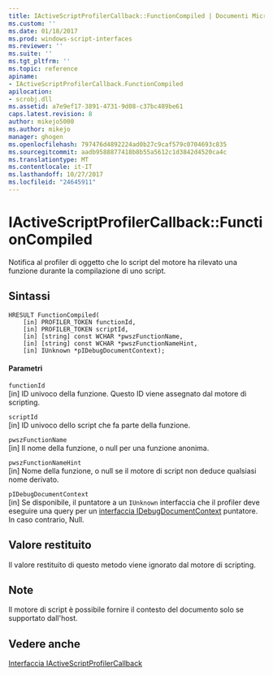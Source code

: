 ```yaml
---
title: IActiveScriptProfilerCallback::FunctionCompiled | Documenti Microsoft
ms.custom: ''
ms.date: 01/18/2017
ms.prod: windows-script-interfaces
ms.reviewer: ''
ms.suite: ''
ms.tgt_pltfrm: ''
ms.topic: reference
apiname:
- IActiveScriptProfilerCallback.FunctionCompiled
apilocation:
- scrobj.dll
ms.assetid: a7e9ef17-3891-4731-9d08-c37bc489be61
caps.latest.revision: 8
author: mikejo5000
ms.author: mikejo
manager: ghogen
ms.openlocfilehash: 797476d4892224ad0b27c9caf579c0704693c835
ms.sourcegitcommit: aadb9588877418b8b55a5612c1d3842d4520ca4c
ms.translationtype: MT
ms.contentlocale: it-IT
ms.lasthandoff: 10/27/2017
ms.locfileid: "24645911"
---
```

# <a name="iactivescriptprofilercallbackfunctioncompiled"></a>IActiveScriptProfilerCallback::FunctionCompiled
Notifica al profiler di oggetto che lo script del motore ha rilevato una funzione durante la compilazione di uno script.  
  
## <a name="syntax"></a>Sintassi  
  
```  
HRESULT FunctionCompiled(  
    [in] PROFILER_TOKEN functionId,  
    [in] PROFILER_TOKEN scriptId,  
    [in] [string] const WCHAR *pwszFunctionName,  
    [in] [string] const WCHAR *pwszFunctionNameHint,  
    [in] IUnknown *pIDebugDocumentContext);  
```  
  
#### <a name="parameters"></a>Parametri  
 `functionId`  
 [in] ID univoco della funzione. Questo ID viene assegnato dal motore di scripting.  
  
 `scriptId`  
 [in] ID univoco dello script che fa parte della funzione.  
  
 `pwszFunctionName`  
 [in] Il nome della funzione, o null per una funzione anonima.  
  
 `pwszFunctionNameHint`  
 [in] Nome della funzione, o null se il motore di script non deduce qualsiasi nome derivato.  
  
 `pIDebugDocumentContext`  
 [in] Se disponibile, il puntatore a un `IUnknown` interfaccia che il profiler deve eseguire una query per un [interfaccia IDebugDocumentContext](../../winscript/reference/idebugdocumentcontext-interface.md) puntatore. In caso contrario, Null.  
  
## <a name="return-value"></a>Valore restituito  
 Il valore restituito di questo metodo viene ignorato dal motore di scripting.  
  
## <a name="remarks"></a>Note  
 Il motore di script è possibile fornire il contesto del documento solo se supportato dall'host.  
  
## <a name="see-also"></a>Vedere anche  
 [Interfaccia IActiveScriptProfilerCallback](../../winscript/reference/iactivescriptprofilercallback-interface.md)